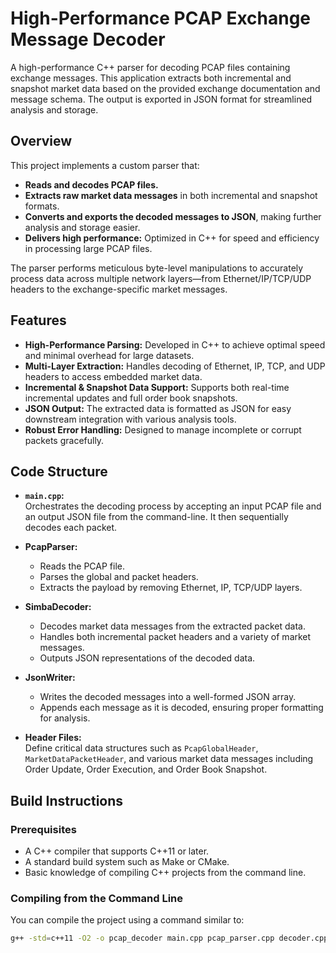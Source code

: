 # High-Performance PCAP Exchange Message Decoder

A high-performance C++ parser for decoding PCAP files containing exchange messages. This application extracts both incremental and snapshot market data based on the provided exchange documentation and message schema. The output is exported in JSON format for streamlined analysis and storage.

## Overview

This project implements a custom parser that:

- **Reads and decodes PCAP files.**
- **Extracts raw market data messages** in both incremental and snapshot formats.
- **Converts and exports the decoded messages to JSON**, making further analysis and storage easier.
- **Delivers high performance:** Optimized in C++ for speed and efficiency in processing large PCAP files.

The parser performs meticulous byte-level manipulations to accurately process data across multiple network layers—from Ethernet/IP/TCP/UDP headers to the exchange-specific market messages.

## Features

- **High-Performance Parsing:** Developed in C++ to achieve optimal speed and minimal overhead for large datasets.
- **Multi-Layer Extraction:** Handles decoding of Ethernet, IP, TCP, and UDP headers to access embedded market data.
- **Incremental & Snapshot Data Support:** Supports both real-time incremental updates and full order book snapshots.
- **JSON Output:** The extracted data is formatted as JSON for easy downstream integration with various analysis tools.
- **Robust Error Handling:** Designed to manage incomplete or corrupt packets gracefully.

## Code Structure

- **`main.cpp`:**  
  Orchestrates the decoding process by accepting an input PCAP file and an output JSON file from the command-line. It then sequentially decodes each packet.
  
- **PcapParser:**  
  - Reads the PCAP file.
  - Parses the global and packet headers.
  - Extracts the payload by removing Ethernet, IP, TCP/UDP layers.
  
- **SimbaDecoder:**  
  - Decodes market data messages from the extracted packet data.
  - Handles both incremental packet headers and a variety of market messages.
  - Outputs JSON representations of the decoded data.
  
- **JsonWriter:**  
  - Writes the decoded messages into a well-formed JSON array.
  - Appends each message as it is decoded, ensuring proper formatting for analysis.
  
- **Header Files:**  
  Define critical data structures such as `PcapGlobalHeader`, `MarketDataPacketHeader`, and various market data messages including Order Update, Order Execution, and Order Book Snapshot.

## Build Instructions

### Prerequisites

- A C++ compiler that supports C++11 or later.
- A standard build system such as Make or CMake.
- Basic knowledge of compiling C++ projects from the command line.

### Compiling from the Command Line

You can compile the project using a command similar to:

```bash
g++ -std=c++11 -O2 -o pcap_decoder main.cpp pcap_parser.cpp decoder.cpp json_writer.cpp
```
